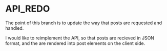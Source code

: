 # API\_REDO

The point of this branch is to update the way that posts are requested and handled.

I would like to reimplement the API, so that posts are recieved in JSON format, and the are rendered into post elements on the client side.



